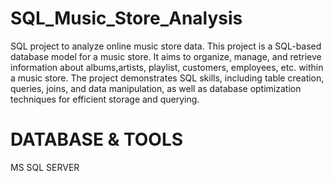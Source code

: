 # SQL_Music_Store_Analysis

SQL project to analyze online music store data.
This project is a SQL-based database model for a music store. It aims to organize, manage, and retrieve information about albums,artists, playlist, customers, employees, etc. within a music store. The project demonstrates SQL skills, including table creation, queries, joins, and data manipulation, as well as database optimization techniques for efficient storage and querying.

# DATABASE & TOOLS
MS SQL SERVER
